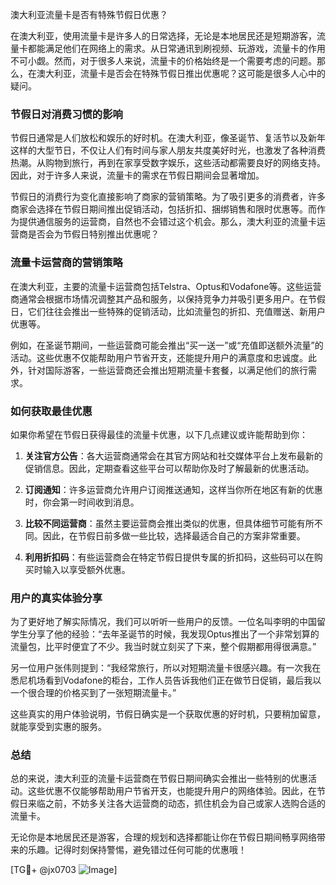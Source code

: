 澳大利亚流量卡是否有特殊节假日优惠？

在澳大利亚，使用流量卡是许多人的日常选择，无论是本地居民还是短期游客，流量卡都能满足他们在网络上的需求。从日常通讯到刷视频、玩游戏，流量卡的作用不可小觑。然而，对于很多人来说，流量卡的价格始终是一个需要考虑的问题。那么，在澳大利亚，流量卡是否会在特殊节假日推出优惠呢？这可能是很多人心中的疑问。

### 节假日对消费习惯的影响

节假日通常是人们放松和娱乐的好时机。在澳大利亚，像圣诞节、复活节以及新年这样的大型节日，不仅让人们有时间与家人朋友共度美好时光，也激发了各种消费热潮。从购物到旅行，再到在家享受数字娱乐，这些活动都需要良好的网络支持。因此，对于许多人来说，流量卡的需求在节假日期间会显著增加。

节假日的消费行为变化直接影响了商家的营销策略。为了吸引更多的消费者，许多商家会选择在节假日期间推出促销活动，包括折扣、捆绑销售和限时优惠等。而作为提供通信服务的运营商，自然也不会错过这个机会。那么，澳大利亚的流量卡运营商是否会为节假日特别推出优惠呢？

### 流量卡运营商的营销策略

在澳大利亚，主要的流量卡运营商包括Telstra、Optus和Vodafone等。这些运营商通常会根据市场情况调整其产品和服务，以保持竞争力并吸引更多用户。在节假日，它们往往会推出一些特殊的促销活动，比如流量包的折扣、充值赠送、新用户优惠等。

例如，在圣诞节期间，一些运营商可能会推出“买一送一”或“充值即送额外流量”的活动。这些优惠不仅能帮助用户节省开支，还能提升用户的满意度和忠诚度。此外，针对国际游客，一些运营商还会推出短期流量卡套餐，以满足他们的旅行需求。

### 如何获取最佳优惠

如果你希望在节假日获得最佳的流量卡优惠，以下几点建议或许能帮助到你：

1. **关注官方公告**：各大运营商通常会在其官方网站和社交媒体平台上发布最新的促销信息。因此，定期查看这些平台可以帮助你及时了解最新的优惠活动。
   
2. **订阅通知**：许多运营商允许用户订阅推送通知，这样当你所在地区有新的优惠时，你会第一时间收到消息。

3. **比较不同运营商**：虽然主要运营商会推出类似的优惠，但具体细节可能有所不同。因此，在节假日前多做一些比较，选择最适合自己的方案非常重要。

4. **利用折扣码**：有些运营商会在特定节假日提供专属的折扣码，这些码可以在购买时输入以享受额外优惠。

### 用户的真实体验分享

为了更好地了解实际情况，我们可以听听一些用户的反馈。一位名叫李明的中国留学生分享了他的经验：“去年圣诞节的时候，我发现Optus推出了一个非常划算的流量包，比平时便宜了不少。我当时就立刻买了下来，整个假期都用得很满意。”

另一位用户张伟则提到：“我经常旅行，所以对短期流量卡很感兴趣。有一次我在悉尼机场看到Vodafone的柜台，工作人员告诉我他们正在做节日促销，最后我以一个很合理的价格买到了一张短期流量卡。”

这些真实的用户体验说明，节假日确实是一个获取优惠的好时机，只要稍加留意，就能享受到实惠的服务。

### 总结

总的来说，澳大利亚的流量卡运营商在节假日期间确实会推出一些特别的优惠活动。这些优惠不仅能够帮助用户节省开支，也能提升用户的网络体验。因此，在节假日来临之前，不妨多关注各大运营商的动态，抓住机会为自己或家人选购合适的流量卡。

无论你是本地居民还是游客，合理的规划和选择都能让你在节假日期间畅享网络带来的乐趣。记得时刻保持警惕，避免错过任何可能的优惠哦！

[TG💪+ @jx0703 ![Image](https://github.com/user-attachments/assets/dbca1d08-cadb-493c-b0ec-ad6f7a83f270)]